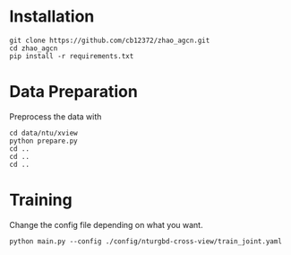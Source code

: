 # Installation
 
    git clone https://github.com/cb12372/zhao_agcn.git
    cd zhao_agcn
    pip install -r requirements.txt

# Data Preparation
Preprocess the data with
  
    cd data/ntu/xview
    python prepare.py
    cd ..
    cd ..
    cd ..
 

     
# Training

Change the config file depending on what you want.


    python main.py --config ./config/nturgbd-cross-view/train_joint.yaml
